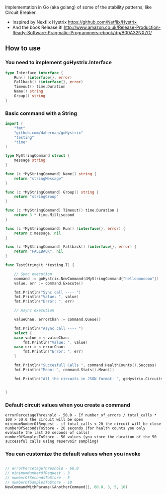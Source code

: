 Implementation in Go (aka golang) of some of the stability patterns, like Circuit Breaker.

* Inspired by Nexflix Hystrix https://github.com/Netflix/Hystrix
* And the book Release it! http://www.amazon.co.uk/Release-Production-Ready-Software-Pragmatic-Programmers-ebook/dp/B00A32NXZO/


How to use
----------

### You need to implement goHystrix.Interface

```go
type Interface interface {
	Run() (interface{}, error)
	Fallback() (interface{}, error)
	Timeout() time.Duration
	Name() string
	Group() string
}
```

### Basic command with a String
```go
import (
	"fmt"
	"github.com/dahernan/goHystrix"
	"testing"
	"time"
)

type MyStringCommand struct {
	message string
}

func (c *MyStringCommand) Name() string {
	return "stringMessage"
}

func (c *MyStringCommand) Group() string {
	return "stringGroup"
}

func (c *MyStringCommand) Timeout() time.Duration {
	return 3 * time.Millisecond
}

func (c *MyStringCommand) Run() (interface{}, error) {
	return c.message, nil
}

func (c *MyStringCommand) Fallback() (interface{}, error) {
	return "FALLBACK", nil
}

func TestString(t *testing.T) {

	// Sync execution
	command := goHystrix.NewCommand(&MyStringCommand{"helloooooooo"})
	value, err := command.Execute()

	fmt.Println("Sync call ---- ")
	fmt.Println("Value: ", value)
	fmt.Println("Error: ", err)

	// Async execution

	valueChan, errorChan := command.Queue()

	fmt.Println("Async call ---- ")
	select {
	case value = <-valueChan:
		fmt.Println("Value: ", value)
	case err = <-errorChan:
		fmt.Println("Error: ", err)
	}

	fmt.Println("Succesfull Calls ", command.HealthCounts().Success)
	fmt.Println("Mean: ", command.Stats().Mean())

	fmt.Println("All the circuits in JSON format: ", goHystrix.Circuits().ToJSON())


}

```

### Default circuit values when you create a command
```
errorPercetageThreshold - 50.0 - If number_of_errors / total_calls * 100 > 50.0 the circuit will be open
minimumNumberOfRequest - if total_calls < 20 the circuit will be close
numberOfSecondsToStore - 20 seconds (for health counts you only evaluate the last 20 seconds of calls)
numberOfSamplesToStore - 50 values (you store the duration of the 50 successful calls using reservoir sampling)
```

### You can customize the default values when you invoke 
```go

// errorPercetageThreshold - 60.0
// minimumNumberOfRequest - 3
// numberOfSecondsToStore - 5
// numberOfSamplesToStore - 10
NewCommandWithParams(&AnotherCommand{}, 60.0, 3, 5, 10)
```
